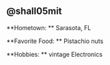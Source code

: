 ## @shall05mit

**Hometown: ** Sarasota, FL

**Favorite Food: ** Pistachio nuts

**Hobbies: ** vintage Electronics
